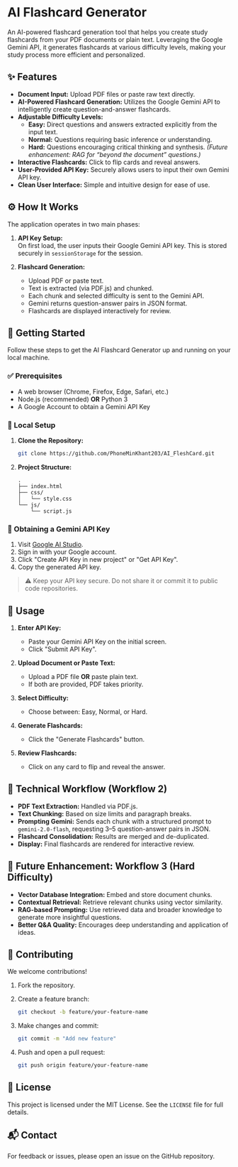 # AI Flashcard Generator

An AI-powered flashcard generation tool that helps you create study flashcards from your PDF documents or plain text. Leveraging the Google Gemini API, it generates flashcards at various difficulty levels, making your study process more efficient and personalized.

## ✨ Features

* **Document Input:** Upload PDF files or paste raw text directly.
* **AI-Powered Flashcard Generation:** Utilizes the Google Gemini API to intelligently create question-and-answer flashcards.
* **Adjustable Difficulty Levels:**
  * **Easy:** Direct questions and answers extracted explicitly from the input text.
  * **Normal:** Questions requiring basic inference or understanding.
  * **Hard:** Questions encouraging critical thinking and synthesis. *(Future enhancement: RAG for “beyond the document” questions.)*
* **Interactive Flashcards:** Click to flip cards and reveal answers.
* **User-Provided API Key:** Securely allows users to input their own Gemini API key.
* **Clean User Interface:** Simple and intuitive design for ease of use.

## ⚙️ How It Works

The application operates in two main phases:

1. **API Key Setup:**  
   On first load, the user inputs their Google Gemini API key. This is stored securely in `sessionStorage` for the session.

2. **Flashcard Generation:**
   * Upload PDF or paste text.
   * Text is extracted (via PDF.js) and chunked.
   * Each chunk and selected difficulty is sent to the Gemini API.
   * Gemini returns question-answer pairs in JSON format.
   * Flashcards are displayed interactively for review.

## 🚀 Getting Started

Follow these steps to get the AI Flashcard Generator up and running on your local machine.

### ✅ Prerequisites

* A web browser (Chrome, Firefox, Edge, Safari, etc.)
* Node.js (recommended) **OR** Python 3
* A Google Account to obtain a Gemini API Key

### 📁 Local Setup

1. **Clone the Repository:**

   ```bash
   git clone https://github.com/PhoneMinKhant203/AI_FleshCard.git
   ```

2. **Project Structure:**

   ```
   .
   ├── index.html
   ├── css/
   │   └── style.css
   └── js/
       └── script.js
   ```

### 🔑 Obtaining a Gemini API Key

1. Visit [Google AI Studio](https://makersuite.google.com/).
2. Sign in with your Google account.
3. Click "Create API Key in new project" or "Get API Key".
4. Copy the generated API key.

> ⚠️ Keep your API key secure. Do not share it or commit it to public code repositories.


## 🧠 Usage

1. **Enter API Key:**
   * Paste your Gemini API Key on the initial screen.
   * Click "Submit API Key".

2. **Upload Document or Paste Text:**
   * Upload a PDF file **OR** paste plain text.
   * If both are provided, PDF takes priority.

3. **Select Difficulty:**
   * Choose between: Easy, Normal, or Hard.

4. **Generate Flashcards:**
   * Click the "Generate Flashcards" button.

5. **Review Flashcards:**
   * Click on any card to flip and reveal the answer.

## 🧬 Technical Workflow (Workflow 2)

* **PDF Text Extraction:** Handled via PDF.js.
* **Text Chunking:** Based on size limits and paragraph breaks.
* **Prompting Gemini:** Sends each chunk with a structured prompt to `gemini-2.0-flash`, requesting 3–5 question-answer pairs in JSON.
* **Flashcard Consolidation:** Results are merged and de-duplicated.
* **Display:** Final flashcards are rendered for interactive review.

## 🔮 Future Enhancement: Workflow 3 (Hard Difficulty)

* **Vector Database Integration:** Embed and store document chunks.
* **Contextual Retrieval:** Retrieve relevant chunks using vector similarity.
* **RAG-based Prompting:** Use retrieved data and broader knowledge to generate more insightful questions.
* **Better Q&A Quality:** Encourages deep understanding and application of ideas.

## 🤝 Contributing

We welcome contributions!

1. Fork the repository.
2. Create a feature branch:

   ```bash
   git checkout -b feature/your-feature-name
   ```

3. Make changes and commit:

   ```bash
   git commit -m "Add new feature"
   ```

4. Push and open a pull request:

   ```bash
   git push origin feature/your-feature-name
   ```

## 📄 License

This project is licensed under the MIT License. See the `LICENSE` file for full details.

## 📬 Contact

For feedback or issues, please open an issue on the GitHub repository.
